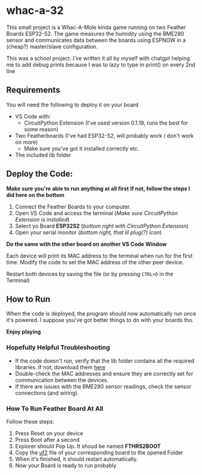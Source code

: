 # whac-a-32

This small project is a Whac-A-Mole kinda game running on two Feather Boards ESP32-S2. The game measures the humidity using the BME280 sensor and communicates data between the boards using ESPNOW in a (cheap?) master/slave configuration.

This was a school project. I've written it all by myself with chatgpt helping me to add debug prints because I was to lazy to type in print() on every 2nd line

## Requirements

You will need the following to deploy it on your board
+ VS Code with:
	+ CircuitPython Extension (I've used version 0.1.19, runs the best for some reason)
+ Two Featherboards  (I've had ESP32-S2, will probably work / don't work on more)
	+ Make sure you've got it installed correctly etc.
+ The included lib folder

## Deploy the Code:

**Make sure you're able to run anything at all first**
**If not, follow the steps I did here on the bottom**

1. Connect the Feather Boards to your computer.
1. Open VS Code and access the terminal (*Make sure CircuitPython Extension is installed*)
1. Select yo Board **ESP32S2** (*bottom right with CircuitPython Extension*)
1. Open your serial monitor (*bottom right, that lil plug(?) icon*)

**Do the same with the other board on another VS Code Window**

Each device will print its MAC address to the terminal when run for the first time. Modify the code to set the MAC address of the other peer device.

Restart both devices by saving the file (or by pressing `CTRL+D` in the Terminal)

## How to Run
When the code is deployed, the program should now automatically run once it's powered. I suppose you've got better things to do with your boards tho.

**Enjoy playing**

### Hopefully Helpful Troubleshooting
+ If the code doesn't run, verify that the lib folder contains all the required libraries. If not, download them [here](https://circuitpython.org/libraries)
+ Double-check the MAC addresses and ensure they are correctly set for communication between the devices.
+ If there are issues with the BME280 sensor readings, check the sensor connections (and wiring).

### How To Run Feather Board At All
Follow these steps:
1. Press Reset on your device
2. Press Boot after a second
3. Explorer should Pop Up. It shoud be named **FTHRS2BOOT**
4. Copy the [uf2](https://circuitpython.org/board/adafruit_feather_esp32s2/) file of your corresponding board to the opened Folder
5. When it's finished, it should restart automatically.
6. Now your Board is ready to run probably
